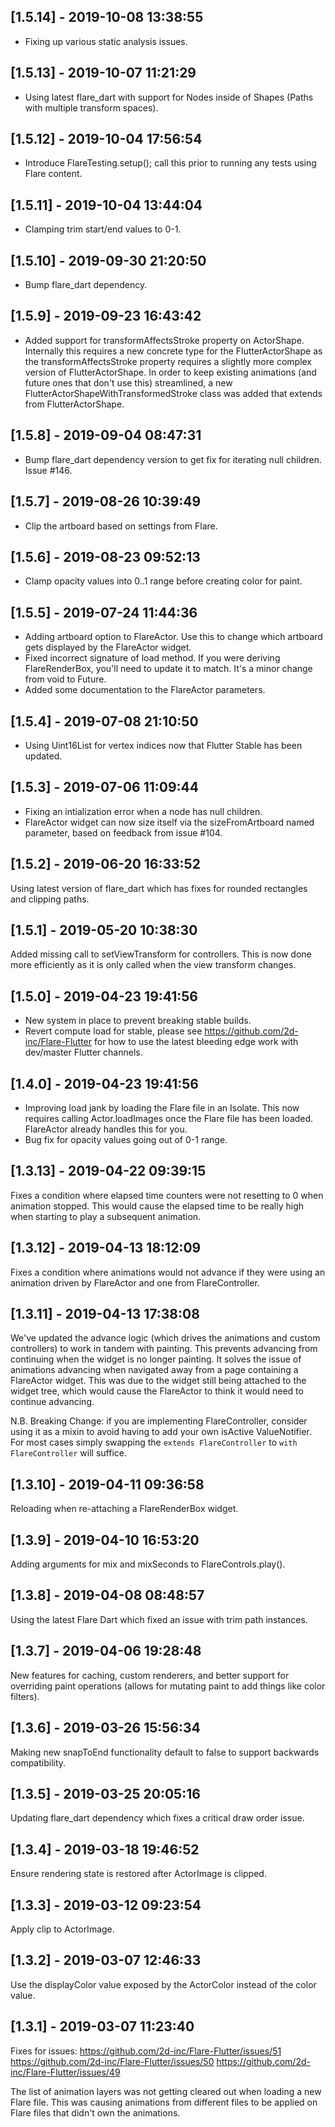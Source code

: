 ## [1.5.14] - 2019-10-08 13:38:55

- Fixing up various static analysis issues.

## [1.5.13] - 2019-10-07 11:21:29

- Using latest flare_dart with support for Nodes inside of Shapes (Paths with multiple transform spaces).

## [1.5.12] - 2019-10-04 17:56:54

- Introduce FlareTesting.setup(); call this prior to running any tests using Flare content.

## [1.5.11] - 2019-10-04 13:44:04

- Clamping trim start/end values to 0-1.

## [1.5.10] - 2019-09-30 21:20:50

- Bump flare_dart dependency.

## [1.5.9] - 2019-09-23 16:43:42

- Added support for transformAffectsStroke property on ActorShape. Internally this requires a new concrete type for the FlutterActorShape as the transformAffectsStroke property requires a slightly more complex version of FlutterActorShape. In order to keep existing animations (and future ones that don't use this) streamlined, a new FlutterActorShapeWithTransformedStroke class was added that extends from FlutterActorShape.

## [1.5.8] - 2019-09-04 08:47:31

- Bump flare_dart dependency version to get fix for iterating null children. Issue #146.

## [1.5.7] - 2019-08-26 10:39:49

- Clip the artboard based on settings from Flare.

## [1.5.6] - 2019-08-23 09:52:13

- Clamp opacity values into 0..1 range before creating color for paint.

## [1.5.5] - 2019-07-24 11:44:36

 - Adding artboard option to FlareActor. Use this to change which artboard gets displayed by the FlareActor widget.
 - Fixed incorrect signature of load method. If you were deriving FlareRenderBox, you'll need to update it to match. It's a minor change from void to Future<void>.
 - Added some documentation to the FlareActor parameters.

## [1.5.4] - 2019-07-08 21:10:50

 - Using Uint16List for vertex indices now that Flutter Stable has been updated.

## [1.5.3] - 2019-07-06 11:09:44

 - Fixing an intialization error when a node has null children.
 - FlareActor widget can now size itself via the sizeFromArtboard named parameter, based on feedback from issue #104.

## [1.5.2] - 2019-06-20 16:33:52

 Using latest version of flare_dart which has fixes for rounded rectangles and clipping paths.


## [1.5.1] - 2019-05-20 10:38:30

Added missing call to setViewTransform for controllers. This is now done more efficiently as it is only called when the view transform changes.

## [1.5.0] - 2019-04-23 19:41:56

- New system in place to prevent breaking stable builds.
- Revert compute load for stable, please see https://github.com/2d-inc/Flare-Flutter for how to use the latest bleeding edge work with dev/master Flutter channels.

## [1.4.0] - 2019-04-23 19:41:56

- Improving load jank by loading the Flare file in an Isolate. This now requires calling Actor.loadImages once the Flare file has been loaded. FlareActor already handles this for you.
- Bug fix for opacity values going out of 0-1 range.

## [1.3.13] - 2019-04-22 09:39:15

Fixes a condition where elapsed time counters were not resetting to 0 when animation stopped. This would cause the elapsed time to be really high when starting to play a subsequent animation.

## [1.3.12] - 2019-04-13 18:12:09

Fixes a condition where animations would not advance if they were using an animation driven by FlareActor and one from FlareController.

## [1.3.11] - 2019-04-13 17:38:08

We've updated the advance logic (which drives the animations and custom controllers) to work in tandem with painting. This prevents advancing from continuing when the widget is no longer painting. It solves the issue of animations advancing when navigated away from a page containing a FlareActor widget. This was due to the widget still being attached to the widget tree, which would cause the FlareActor to think it would need to continue advancing.

N.B. Breaking Change: if you are implementing FlareController, consider using it as a mixin to avoid having to add your own isActive ValueNotifier. For most cases simply swapping the ```extends FlareController``` to ```with FlareController``` will suffice.

## [1.3.10] - 2019-04-11 09:36:58

Reloading when re-attaching a FlareRenderBox widget.

## [1.3.9] - 2019-04-10 16:53:20

Adding arguments for mix and mixSeconds to FlareControls.play().

## [1.3.8] - 2019-04-08 08:48:57

Using the latest Flare Dart which fixed an issue with trim path instances.

## [1.3.7] - 2019-04-06 19:28:48

New features for caching, custom renderers, and better support for overriding paint operations (allows for mutating paint to add things like color filters).

## [1.3.6] - 2019-03-26 15:56:34

Making new snapToEnd functionality default to false to support backwards compatibility.

## [1.3.5] - 2019-03-25 20:05:16

Updating flare_dart dependency which fixes a critical draw order issue.

## [1.3.4] - 2019-03-18 19:46:52

Ensure rendering state is restored after ActorImage is clipped.

## [1.3.3] - 2019-03-12 09:23:54

Apply clip to ActorImage.

## [1.3.2] - 2019-03-07 12:46:33

Use the displayColor value exposed by the ActorColor instead of the color value.

## [1.3.1] - 2019-03-07 11:23:40

Fixes for issues:
https://github.com/2d-inc/Flare-Flutter/issues/51
https://github.com/2d-inc/Flare-Flutter/issues/50
https://github.com/2d-inc/Flare-Flutter/issues/49

The list of animation layers was not getting cleared out when loading a new Flare file. This was causing animations from different files to be applied on Flare files that didn't own the animations.
